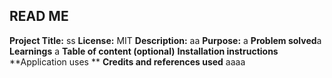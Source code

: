 
  ## READ ME ##
**Project Title:** ss
**License:** MIT
**Description:** aa
**Purpose:** a
**Problem solved**a
**Learnings** a
**Table of content (optional)** 
**Installation instructions** 
**Application uses ** 
**Credits and references used** aaaa

